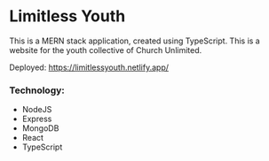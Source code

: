 # Limitless Youth
This is a MERN stack application, created using TypeScript. This is a website for the youth collective of Church Unlimited.

Deployed: https://limitlessyouth.netlify.app/

### Technology:
* NodeJS
* Express
* MongoDB
* React
* TypeScript
